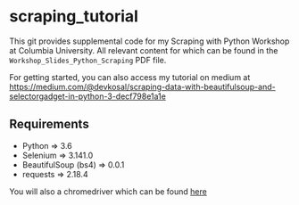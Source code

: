 # scraping_tutorial

This git provides supplemental code for my Scraping with Python Workshop at Columbia University. All relevant content for which can be found in the `Workshop_Slides_Python_Scraping` PDF file.

For getting started, you can also access my tutorial on medium at https://medium.com/@devkosal/scraping-data-with-beautifulsoup-and-selectorgadget-in-python-3-decf798e1a1e

## Requirements
- Python => 3.6
- Selenium => 3.141.0
- BeautifulSoup (bs4) =>  0.0.1
- requests => 2.18.4


You will also a chromedriver which can be found [here](https://chromedriver.storage.googleapis.com/index.html?path=77.0.3865.40/)
